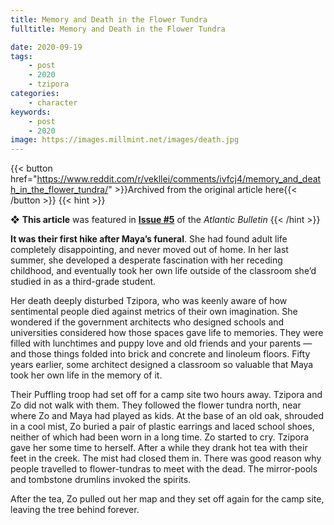 ```yaml
---
title: Memory and Death in the Flower Tundra
fulltitle: Memory and Death in the Flower Tundra

date: 2020-09-19
tags:
    - post
    - 2020
    - tzipora
categories:
    - character
keywords:
    - post
    - 2020
image: https://images.millmint.net/images/death.jpg
---
```

{{< button href="https://www.reddit.com/r/vekllei/comments/ivfcj4/memory_and_death_in_the_flower_tundra/" >}}Archived from the original article here{{< /button >}}
{{< hint >}}

❖ **This article** was featured in [**Issue #5**](/newsdesk/bulletin/2020/5) of the *Atlantic Bulletin*
{{< /hint >}}

**It was their first hike after Maya’s funeral**. She had found adult life completely disappointing, and never moved out of home. In her last summer, she developed a desperate fascination with her receding childhood, and eventually took her own life outside of the classroom she’d studied in as a third-grade student.

Her death deeply disturbed Tzipora, who was keenly aware of how sentimental people died against metrics of their own imagination. She wondered if the government architects who designed schools and universities considered how those spaces gave life to memories. They were filled with lunchtimes and puppy love and old friends and your parents — and those things folded into brick and concrete and linoleum floors. Fifty years earlier, some architect designed a classroom so valuable that Maya took her own life in the memory of it.

Their Puffling troop had set off for a camp site two hours away. Tzipora and Zo did not walk with them. They followed the flower tundra north, near where Zo and Maya had played as kids. At the base of an old oak, shrouded in a cool mist, Zo buried a pair of plastic earrings and laced school shoes, neither of which had been worn in a long time. Zo started to cry. Tzipora gave her some time to herself. After a while they drank hot tea with their feet in the creek. The mist had closed them in. There was good reason why people travelled to flower-tundras to meet with the dead. The mirror-pools and tombstone drumlins invoked the spirits.

After the tea, Zo pulled out her map and they set off again for the camp site, leaving the tree behind forever.
